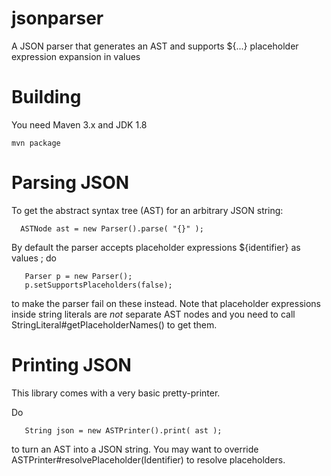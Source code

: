 # jsonparser
A JSON parser that generates an AST and supports ${...} placeholder expression expansion in values

# Building

You need Maven 3.x and JDK 1.8

```
mvn package
```

# Parsing JSON 

To get the abstract syntax tree (AST) for an arbitrary JSON string:

```
  ASTNode ast = new Parser().parse( "{}" );
```

By default the parser accepts placeholder expressions ${identifier} as values ; do 

```
   Parser p = new Parser();
   p.setSupportsPlaceholders(false);
```

to make the parser fail on these instead. Note that placeholder expressions inside string literals are *not* separate AST nodes and you need to call StringLiteral#getPlaceholderNames() to get them.

# Printing JSON

This library comes with a very basic pretty-printer.

Do 

```
   String json = new ASTPrinter().print( ast ); 
```

to turn an AST into a JSON string. You may want to override ASTPrinter#resolvePlaceholder(Identifier) to resolve placeholders.

